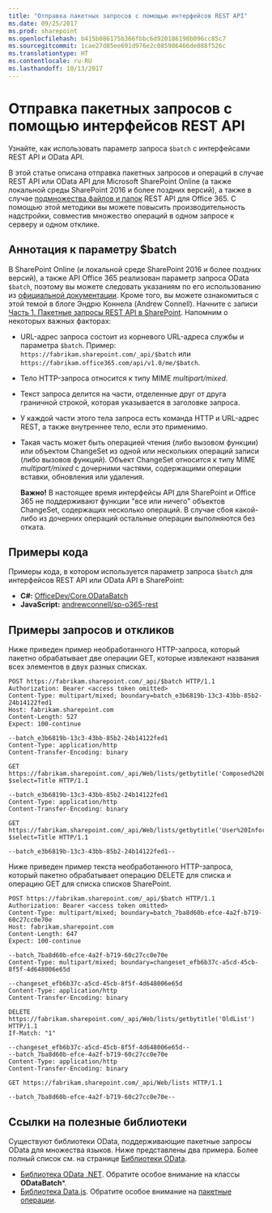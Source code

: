 ```yaml
---
title: "Отправка пакетных запросов с помощью интерфейсов REST API"
ms.date: 09/25/2017
ms.prod: sharepoint
ms.openlocfilehash: b415b086175b366fbbc6d920186198b096cc85c7
ms.sourcegitcommit: 1cae27d85ee691d976e2c085986466de088f526c
ms.translationtype: HT
ms.contentlocale: ru-RU
ms.lasthandoff: 10/13/2017
---
```

# <a name="make-batch-requests-with-the-rest-apis"></a>Отправка пакетных запросов с помощью интерфейсов REST API
Узнайте, как использовать параметр запроса `$batch` с интерфейсами REST API и OData API.
 
В этой статье описана отправка пакетных запросов и операций в случае REST API или OData API для Microsoft SharePoint Online (а также локальной среды SharePoint 2016 и более поздних версий), а также в случае [подмножества файлов и папок](http://msdn.microsoft.com/en-us/office/office365/api/files-rest-operations) REST API для Office 365. С помощью этой методики вы можете повысить производительность надстройки, совместив множество операций в одном запросе к серверу и одном отклике.

## <a name="executive-summary-of-the-batch-option"></a>Аннотация к параметру $batch
В SharePoint Online (и локальной среде SharePoint 2016 и более поздних версий), а также API Office 365 реализован параметр запроса OData `$batch`, поэтому вы можете следовать указаниям по его использованию из [официальной документации](http://www.odata.org/documentation/odata-version-3-0/batch-processing). Кроме того, вы можете ознакомиться с этой темой в блоге Эндрю Коннела (Andrew Connell). Начните с записи [Часть 1. Пакетные запросы REST API в SharePoint](http://www.andrewconnell.com/blog/part-1-sharepoint-rest-api-batching-understanding-batching-requests). Напомним о некоторых важных факторах:
 
- URL-адрес запроса состоит из корневого URL-адреса службы и параметра `$batch`. Пример: `https://fabrikam.sharepoint.com/_api/$batch` или `https://fabrikam.office365.com/api/v1.0/me/$batch`.
    
- Тело HTTP-запроса относится к типу MIME *multipart/mixed*.
    
- Текст запроса делится на части, отделенные друг от друга граничной строкой, которая указывается в заголовке запроса.
    
- У каждой части этого тела запроса есть команда HTTP и URL-адрес REST, а также внутреннее тело, если это применимо.
    
- Такая часть может быть операцией чтения (либо вызовом функции) или объектом ChangeSet из одной или нескольких операций записи (либо вызовов функций). Объект ChangeSet относится к типу MIME *multipart/mixed* с дочерними частями, содержащими операции вставки, обновления или удаления.
    
     **Важно!** В настоящее время интерфейсы API для SharePoint и Office 365 не поддерживают функции "все или ничего" объектов ChangeSet, содержащих несколько операций. В случае сбоя какой-либо из дочерних операций остальные операции выполняются без отката.

## <a name="code-samples"></a>Примеры кода
Примеры кода, в котором используется параметр запроса `$batch` для интерфейсов REST API или OData API в SharePoint: 

-  **C#:** [OfficeDev/Core.ODataBatch](https://github.com/OfficeDev/PnP/tree/master/Samples/Core.ODataBatch)
-  **JavaScript:** [andrewconnell/sp-o365-rest](https://github.com/andrewconnell/sp-o365-rest/blob/master/SpRestBatchSample/Scripts/App.js)
    

## <a name="example-requests-and-responses"></a>Примеры запросов и откликов
Ниже приведен пример необработанного HTTP-запроса, который пакетно обрабатывает две операции GET, которые извлекают названия всех элементов в двух разных списках.

```
POST https://fabrikam.sharepoint.com/_api/$batch HTTP/1.1
Authorization: Bearer <access token omitted>
Content-Type: multipart/mixed; boundary=batch_e3b6819b-13c3-43bb-85b2-24b14122fed1
Host: fabrikam.sharepoint.com
Content-Length: 527
Expect: 100-continue

--batch_e3b6819b-13c3-43bb-85b2-24b14122fed1
Content-Type: application/http
Content-Transfer-Encoding: binary

GET https://fabrikam.sharepoint.com/_api/Web/lists/getbytitle('Composed%20Looks')/items?$select=Title HTTP/1.1

--batch_e3b6819b-13c3-43bb-85b2-24b14122fed1
Content-Type: application/http
Content-Transfer-Encoding: binary

GET https://fabrikam.sharepoint.com/_api/Web/lists/getbytitle('User%20Information%20List')/items?$select=Title HTTP/1.1

--batch_e3b6819b-13c3-43bb-85b2-24b14122fed1--

```

Ниже приведен пример текста необработанного HTTP-запроса, который пакетно обрабатывает операцию DELETE для списка и операцию GET для списка списков SharePoint.
 
```
POST https://fabrikam.sharepoint.com/_api/$batch HTTP/1.1
Authorization: Bearer <access token omitted>
Content-Type: multipart/mixed; boundary=batch_7ba8d60b-efce-4a2f-b719-60c27cc0e70e
Host: fabrikam.sharepoint.com
Content-Length: 647
Expect: 100-continue

--batch_7ba8d60b-efce-4a2f-b719-60c27cc0e70e
Content-Type: multipart/mixed; boundary=changeset_efb6b37c-a5cd-45cb-8f5f-4d648006e65d

--changeset_efb6b37c-a5cd-45cb-8f5f-4d648006e65d
Content-Type: application/http
Content-Transfer-Encoding: binary

DELETE https://fabrikam.sharepoint.com/_api/Web/lists/getbytitle('OldList') HTTP/1.1
If-Match: "1"

--changeset_efb6b37c-a5cd-45cb-8f5f-4d648006e65d--
--batch_7ba8d60b-efce-4a2f-b719-60c27cc0e70e
Content-Type: application/http
Content-Transfer-Encoding: binary

GET https://fabrikam.sharepoint.com/_api/Web/lists HTTP/1.1

--batch_7ba8d60b-efce-4a2f-b719-60c27cc0e70e--
```


## <a name="links-to-helpful-libraries"></a>Ссылки на полезные библиотеки
Существуют библиотеки OData, поддерживающие пакетные запросы OData для множества языков. Ниже представлены два примера. Более полный список см. на странице [Библиотеки OData](http://www.odata.org/libraries/).

-  [Библиотека OData .NET](http://msdn.microsoft.com/en-us/office/microsoft.data.odata%28v=vs.90%29). Обратите особое внимание на классы **ODataBatch***.
-  [Библиотека Data.js](http://datajs.codeplex.com/documentation). Обратите особое внимание на [пакетные операции](http://datajs.codeplex.com/wikipage?title=datajs%20OData%20API&amp;referringTitle=Documentation#Batch).